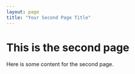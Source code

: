 ```yaml
---
layout: page
title: "Your Second Page Title"
---
```


# This is the second page
Here is some content for the second page.